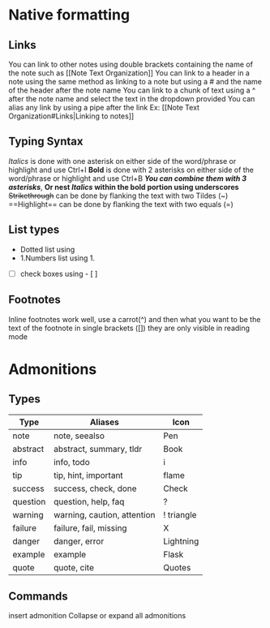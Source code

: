 # Native formatting
## Links
You can link to other notes using double brackets containing the name of the note such as [[Note Text Organization]] 
You can link to a header in a note using the same method as linking to a note but using a # and the name of the header after the note name
You can link to a chunk of text using a ^ after the note name and select the text in the dropdown provided
You can alias any link by using a pipe after the link Ex: [[Note Text Organization#Links|Linking to notes]]
## Typing Syntax
*Italics* is done with one asterisk on either side of the word/phrase or highlight and use Ctrl+I
**Bold** is done with 2 asterisks on either side of the word/phrase or highlight and use Ctrl+B
***You can combine them with 3 asterisks***, **Or nest _Italics_ within the bold portion using underscores**
~~Strikethrough~~ can be done by flanking the text with two Tildes (~)
==Highlight== can be done by flanking the text with two equals (=)

## List types
- Dotted list using 
- 1.Numbers list using 1.
- [ ] check boxes using - [ ]
## Footnotes
Inline footnotes work well, use a carrot(^) and then what you want to be the text of the footnote in single brackets ([]) they are only visible in reading mode

# Admonitions
## Types

| **Type** | **Aliases**                 | **Icon**   |
| -------- | --------------------------- | ---------- |
| note     | note, seealso               | Pen        |
| abstract | abstract, summary, tldr     | Book       |
| info     | info, todo                  | i          |
| tip      | tip, hint, important        | flame      |
| success  | success, check, done        | Check      |
| question | question, help, faq         | ?          |
| warning  | warning, caution, attention | ! triangle |
| failure  | failure, fail, missing      | X          |
| danger   | danger, error               | Lightning  |
| example  | example                     | Flask      |
| quote    | quote, cite                 | Quotes     |
## Commands
insert admonition
Collapse or expand all admonitions 

